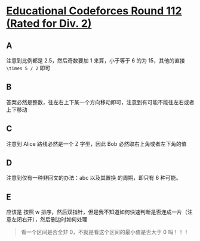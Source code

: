 # [Educational Codeforces Round 112 (Rated for Div. 2)](https://codeforces.com/contest/1555)

## A

注意到比例都是 2.5，然后奇数要加 1 来算，小于等于 6 的为 15，其他的直接 `\times 5 / 2` 即可

## B

答案必然是整数，往左右上下某一个方向移动即可，注意到有可能不能往左右或者上下移动

## C

注意到 Alice 路线必然是一个 Z 字型，因此 Bob 必然取右上角或者左下角的值

## D

注意到仅有一种非回文的办法：abc 以及其置换 的周期，即只有 6 种可能。

## E

应该是 按照 w 排序，然后双指针，但是我不知道如何快速判断是否连成一片（注意左闭右开），然后删边时如何处理

> 看一个区间是否全非 0，不就是看这个区间的最小值是否大于 0 吗！！！

